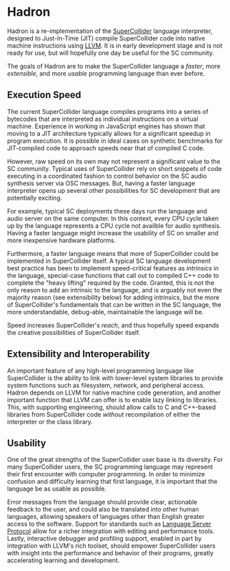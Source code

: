 # Hadron

Hadron is a re-implementation of the [SuperCollider](https://supercollider.github.io/) language interpreter, designed to
Just-In-Time (JIT) compile SuperCollider code into native machine instructions using [LLVM](https://llvm.org/). It is in
early development stage and is not ready for use, but will hopefully one day be useful for the SC community.

The goals of Hadron are to make the SuperCollider language a *faster*, more *extensible*, and more *usable* programming
language than ever before.

## Execution Speed

The current SuperCollider language compiles programs into a series of bytecodes that are interpreted as individual
instructions on a virtual machine. Experience in working in JavaScript engines has shown that moving to a JIT
architecture typically allows for a significant speedup in program execution. It is possible in ideal cases on synthetic
benchmarks for JIT-compiled code to approach speeds near that of compiled C code.

However, raw speed on its own may not represent a significant value to the SC community. Typical uses of SuperCollider
rely on short snippets of code executing in a coordinated fashion to control behavior on the SC audio synthesis server
via OSC messages. But, having a faster language interpreter opens up several other possibilities for SC development that
are potentially exciting.

For example, typical SC deployments these days run the language and audio server on the same computer. In this context,
every CPU cycle taken up by the language represents a CPU cycle not availble for audio synthesis. Having a faster
language might increase the usability of SC on smaller and more inexpensive hardware platforms.

Furthermore, a faster language means that more of SuperCollider could be implemented in SuperCollider itself. A typical
SC language development best practice has been to implement speed-critical features as *intrinsics* in the language,
special-case functions that call out to compiled C++ code to complete the "heavy lifting" required by the code. Granted,
this is not the only reason to add an intrinsic to the language, and is arguably not even the majority reason (see
extensibility below) for adding intrinsics, but the more of SuperCollider's fundamentals that can be written in the SC
language, the more understandable, debug-able, maintainable the language will be.

Speed increases SuperCollider's *reach*, and thus hopefully speed expands the creative possibilities of SuperCollider
itself.

## Extensibility and Interoperability

An important feature of any high-level programming language like SuperCollider is the ability to link with lower-level
system libraries to provide system functions such as filesystem, network, and peripheral access. Hadron depends on LLVM
for native machine code generation, and another important function that LLVM can offer is to enable lazy linking to
libraries. This, with supporting engineering, should allow calls to C and C++-based libraries from SuperCollider code
*without* recompilation of either the interpreter or the class library.

## Usability

One of the great strengths of the SuperCollider user base is its diversity. For many SuperCollider users, the SC
programming language may represent their first encounter with computer programming. In order to minimize confusion and
difficulty learning that first language, it is important that the language be as usable as possible.

Error messages from the language should provide clear, actionable feedback to the user, and could also be translated
into other human languages, allowing speakers of languages other than English greater access to the software. Support
for standards such as [Language Server Protocol](https://microsoft.github.io/language-server-protocol/) allow for a
richer integration with editing and performance tools. Lastly, interactive debugger and profiling support, enabled in
part by integration with LLVM's rich toolset, should empower SuperCollider users with insight into the performance and
behavior of their programs, greatly accelerating learning and development.
